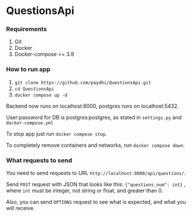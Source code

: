 # QuestionsApi

### Requirements

1. Git
2. Docker
3. Docker-compose >= 3.9

### How to run app

1. `git clone https://github.com/paydhi/QuestionsApi.git`
2. `cd QuestionsApi`
3. `docker compose up -d`

Backend now runs on localhost:8000, postgres runs on localhost:5432.

User:password for DB is postgres:postgres, as stated in `settings.py` and
`docker-compose.yml`

To stop app just run `docker compose stop`.

To completely remove containers and networks, run `docker compose down`.

### What requests to send

You need to send requests to URL `http://localhost:8000/api/questions/`.

Send `POST` request with JSON that looks like this: `{"questions_num": int}`
, where `int` must be integer, not string or float, and greater than 0.

Also, you can send `OPTIONS` request to see what is expected, and
what you will receive.